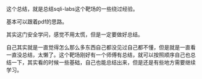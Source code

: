 这个总结，就是总结sqli-labs这个靶场的一些绕过经验。

基本可以跟着pdf的思路。

其实这门安全学问，感觉不用太慌，但是一定要做好总结。

自己其实就是一直觉得怎么那么多东西自己都没见过自己都不懂，但是就是一直看一直没总结，太懒了。这个靶场刚好有一个师傅有总结，就可以按照顺序自己也总结一下，其实看的时候一些基础，自己也能总结出来，但是还是有些地方需要继续学习。

